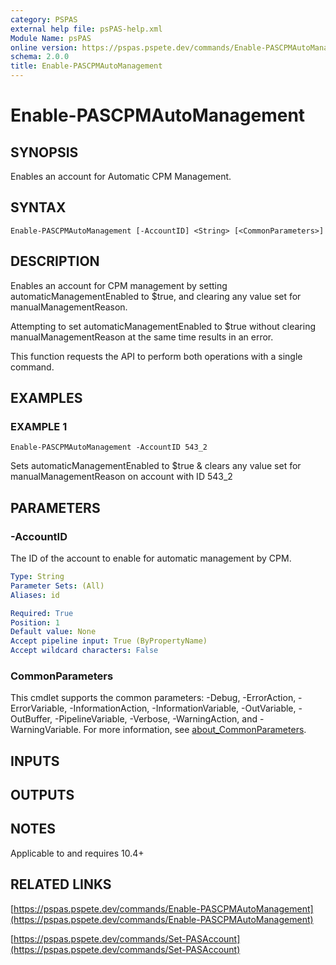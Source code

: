 ```yaml
---
category: PSPAS
external help file: psPAS-help.xml
Module Name: psPAS
online version: https://pspas.pspete.dev/commands/Enable-PASCPMAutoManagement
schema: 2.0.0
title: Enable-PASCPMAutoManagement
---
```


# Enable-PASCPMAutoManagement

## SYNOPSIS
Enables an account for Automatic CPM Management.

## SYNTAX

```
Enable-PASCPMAutoManagement [-AccountID] <String> [<CommonParameters>]
```

## DESCRIPTION
Enables an account for CPM management by setting automaticManagementEnabled to $true,
and clearing any value set for manualManagementReason.

Attempting to set automaticManagementEnabled to $true without clearing manualManagementReason
at the same time results in an error.

This function requests the API to perform both operations with a single command.

## EXAMPLES

### EXAMPLE 1
```
Enable-PASCPMAutoManagement -AccountID 543_2
```

Sets automaticManagementEnabled to $true & clears any value set for manualManagementReason
on account with ID 543_2

## PARAMETERS

### -AccountID
The ID of the account to enable for automatic management by CPM.

```yaml
Type: String
Parameter Sets: (All)
Aliases: id

Required: True
Position: 1
Default value: None
Accept pipeline input: True (ByPropertyName)
Accept wildcard characters: False
```

### CommonParameters
This cmdlet supports the common parameters: -Debug, -ErrorAction, -ErrorVariable, -InformationAction, -InformationVariable, -OutVariable, -OutBuffer, -PipelineVariable, -Verbose, -WarningAction, and -WarningVariable. For more information, see [about_CommonParameters](http://go.microsoft.com/fwlink/?LinkID=113216).

## INPUTS

## OUTPUTS

## NOTES
Applicable to and requires 10.4+

## RELATED LINKS

[https://pspas.pspete.dev/commands/Enable-PASCPMAutoManagement](https://pspas.pspete.dev/commands/Enable-PASCPMAutoManagement)

[https://pspas.pspete.dev/commands/Set-PASAccount](https://pspas.pspete.dev/commands/Set-PASAccount)

